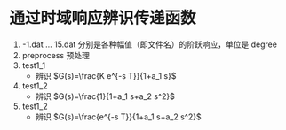 # 通过时域响应辨识传递函数

1. -1.dat ... 15.dat        分别是各种幅值（即文件名）的阶跃响应，单位是 degree
14. preprocess               预处理
15. test1_1                  
    -  辨识 $G(s)=\frac{K e^{-s T}}{1+a_1 s}$
16. test1_2
    -  辨识 $G(s)=\frac{1}{1+a_1 s+a_2 s^2}$    
16. test1_2
    -  辨识 $G(s)=\frac{e^{-s T}}{1+a_1 s+a_2 s^2}$       